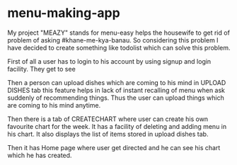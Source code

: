 # menu-making-app

My project "MEAZY" stands for menu-easy helps the housewife to get rid of problem of asking #khane-me-kya-banau. So considering this problem I have decided to create something like todolist which can solve this problem.


First of all a user has to login to his account by using signup and login facility. They get to see 

Then a person can upload dishes which are coming to his mind in UPLOAD DISHES tab this feature helps in lack of instant recalling of menu when ask suddenly of recommending things. Thus the user can upload things which are coming to his mind anytime.

Then there is a tab of CREATECHART where user can create his own favourite chart for the week. It has a facility of deleting and adding menu in his chart. It also displays the list of items stored in upload dishes tab.

Then it has Home page where user get directed and he can see his chart which he has created.
